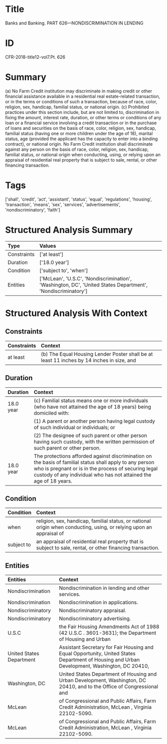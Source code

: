 # Title

 Banks and Banking. PART 626—NONDISCRIMINATION IN LENDING


# ID

 CFR-2018-title12-vol7.Pt. 626


# Summary

(a) No Farm Credit institution may discriminate in making credit or other financial assistance available in a residential real estate-related transaction, or in the terms or conditions of such a transaction, because of race, color, religion, sex, handicap, familial status, or national origin.
(c) Prohibited practices under this section include, but are not limited to, discrimination in fixing the amount, interest rate, duration, or other terms or conditions of any loan or a financial service involving a credit transaction or in the purchase of loans and securities on the basis of race, color, religion, sex, handicap, familial status (having one or more children under the age of 18), marital status, age (provided the applicant has the capacity to enter into a binding contract), or national origin.
No Farm Credit institution shall discriminate against any person on the basis of race, color, religion, sex, handicap, familial status, or national origin when conducting, using, or relying upon an appraisal of residential real property that is subject to sale, rental, or other financing transaction.


# Tags

['shall', 'credit', 'act', 'assistant', 'status', 'equal', 'regulations', 'housing', 'transaction', 'means', 'sex', 'services', 'advertisements', 'nondiscriminatory', 'faith']


# Structured Analysis Summary

| Type        | Values                                                                                                      |
|:------------|:------------------------------------------------------------------------------------------------------------|
| Constraints | ['at least']                                                                                                |
| Duration    | ['18.0 year']                                                                                               |
| Condition   | ['subject to', 'when']                                                                                      |
| Entities    | ['McLean', 'U.S.C', 'Nondiscrimination', 'Washington, DC', 'United States Department', 'Nondiscriminatory'] |


# Structured Analysis With Context

 


## Constraints

| Constraints   | Context                                                                                    |
|:--------------|:-------------------------------------------------------------------------------------------|
| at least      | (b) The Equal Housing Lender Poster shall be  at least 11 inches by 14 inches in size, and |


## Duration

| Duration   | Context                                                                                                                                                                                                                              |
|:-----------|:-------------------------------------------------------------------------------------------------------------------------------------------------------------------------------------------------------------------------------------|
| 18.0 year  | (c) Familial status means one or more individuals (who have not attained the age of 18 years) being domiciled with:                                                                                                                  |
|            |             (1) A parent or another person having legal custody of such individual or individuals; or                                                                                                                                |
|            |             (2) The designee of such parent or other person having such custody, with the written permission of such parent or other person.                                                                                         |
| 18.0 year  | The protections afforded against discrimination on the basis of familial status shall apply to any person who is pregnant or is in the process of securing legal custody of any individual who has not attained the age of 18 years. |


## Condition

| Condition   | Context                                                                                                              |
|:------------|:---------------------------------------------------------------------------------------------------------------------|
| when        | religion, sex, handicap, familial status, or national origin when conducting, using, or relying upon an appraisal of |
| subject to  | an appraisal of residential real property that is subject to  sale, rental, or other financing transaction.          |


## Entities

| Entities                 | Context                                                                                                                                      |
|:-------------------------|:---------------------------------------------------------------------------------------------------------------------------------------------|
| Nondiscrimination        | Nondiscrimination  in lending and other services.                                                                                            |
| Nondiscrimination        | Nondiscrimination  in applications.                                                                                                          |
| Nondiscriminatory        | Nondiscriminatory  appraisal.                                                                                                                |
| Nondiscriminatory        | Nondiscriminatory  advertising.                                                                                                              |
| U.S.C                    | the Fair Housing Amendments Act of 1988 (42 U.S.C . 3601-3631); the Department of Housing and Urban                                          |
| United States Department | Assistant Secretary for Fair Housing and Equal Opportunity, United States Department of Housing and Urban Development, Washington, DC 20410, |
| Washington, DC           | United States Department of Housing and Urban Development, Washington, DC 20410, and to the Office of Congressional and                      |
| McLean                   | of Congressional and Public Affairs, Farm Credit Administration, McLean , Virginia 22102-5090.                                               |
| McLean                   | of Congressional and Public Affairs, Farm Credit Administration, McLean , Virginia 22102-5090.                                               |


